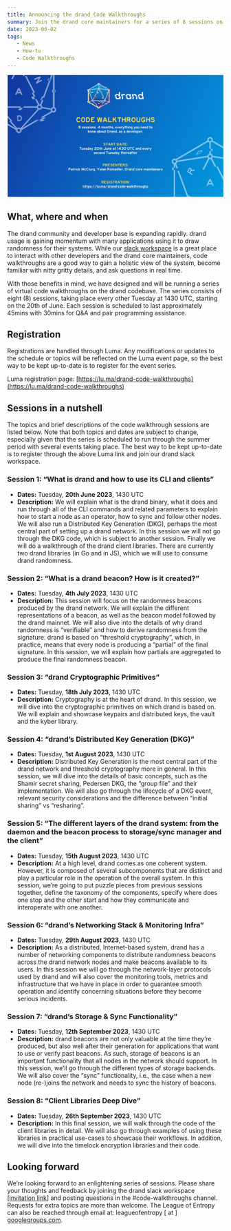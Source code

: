 ```yaml
---
title: Announcing the drand Code Walkthroughs
summary: Join the drand core maintainers for a series of 8 sessions on the nuts and bolts of the drand codebase.
date: 2023-06-02
tags:
   - News
   - How-to
   - Code Walkthroughs
---
```



![drand-code-walkthroughs](./images/drand-code-walkthroughs.png)

## What, where and when

The drand community and developer base is expanding rapidly. drand usage is gaining momentum with many applications using it to draw randomness for their systems. While our [slack workspace](https://join.slack.com/t/drandworkspace/shared_invite/zt-19u4rf6if-bf7lxIvF2zYn4~TrBwfkiA) is a great place to interact with other developers and the drand core maintainers, code walkthroughs are a good way to gain a holistic view of the system, become familiar with nitty gritty details, and ask questions in real time.

With those benefits in mind, we have designed and will be running a series of virtual code walkthroughs on the drand codebase. The series consists of eight (8) sessions, taking place every other Tuesday at 1430 UTC, starting on the 20th of June. Each session is scheduled to last approximately 45mins with 30mins for Q&A and pair programming assistance.

## Registration

Registrations are handled through Luma. Any modifications or updates to the schedule or topics will be reflected on the Luma event page, so the best way to be kept up-to-date is to register for the event series.

Luma registration page: [https://lu.ma/drand-code-walkthroughs](https://lu.ma/drand-code-walkthroughs)


## Sessions in a nutshell

The topics and brief descriptions of the code walkthrough sessions are listed below. Note that both topics and dates are subject to change, especially given that the series is scheduled to run through the summer period with several events taking place. The best way to be kept up-to-date is to register through the above Luma link and join our drand slack workspace.

### **Session 1: “What is drand and how to use its CLI and clients”**

- **Dates:** Tuesday, **20th June 2023**, 1430 UTC
- **Description:** We will explain what is the drand binary, what it does and run through all of the CLI commands and related parameters to explain how to start a node as an operator, how to sync and follow other nodes. We will also run a Distributed Key Generation (DKG), perhaps the most central part of setting up a drand network. In this session we will not go through the DKG code, which is subject to another session.
Finally we will do a walkthrough of the drand client libraries. There are currently two drand libraries (in Go and in JS), which we will use to consume drand randomness.

### **Session 2: “What is a drand beacon? How is it created?”**

- **Dates:** Tuesday, **4th July 2023**, 1430 UTC
- **Description:** This session will focus on the randomness beacons produced by the drand network. We will explain the different representations of a beacon, as well as the beacon model followed by the drand mainnet. We will also dive into the details of why drand randomness is “verifiable” and how to derive randomness from the signature. drand is based on “threshold cryptography”, which, in practice, means that every node is producing a “partial” of the final signature. In this session, we will explain how partials are aggregated to produce the final randomness beacon.

### **Session 3: “drand Cryptographic Primitives”**

- **Dates:** Tuesday, **18th July 2023**, 1430 UTC
- **Description:** Cryptography is at the heart of drand. In this session, we will dive into the cryptographic primitives on which drand is based on. We will explain and showcase keypairs and distributed keys, the vault and the kyber library.

### **Session 4: “drand’s Distributed Key Generation (DKG)”**

- **Dates:** Tuesday, **1st August 2023**, 1430 UTC
- **Description:** Distributed Key Generation is the most central part of the drand network and threshold cryptography more in general. In this session, we will dive into the details of basic concepts, such as the Shamir secret sharing, Pedersen DKG, the “group file” and their implementation. We will also go through the lifecycle of a DKG event, relevant security considerations and the difference between “initial sharing” vs “resharing”.

### **Session 5: “The different layers of the drand system: from the daemon and the beacon process to storage/sync manager and the client”**

- **Dates:** Tuesday, **15th August 2023**, 1430 UTC
- **Description:** At a high level, drand comes as one coherent system. However, it is composed of several subcomponents that are distinct and play a particular role in the operation of the overall system. In this session, we’re going to put puzzle pieces from previous sessions together, define the taxonomy of the components, specify where does one stop and the other start and how they communicate and interoperate with one another.

### **Session 6: “drand’s Networking Stack & Monitoring Infra”**

- **Dates:** Tuesday, **29th August 2023**, 1430 UTC
- **Description:** As a distributed, Internet-based system, drand has a number of networking components to distribute randomness beacons across the drand network nodes and make beacons available to its users. In this session we will go through the network-layer protocols used by drand and will also cover the monitoring tools, metrics and infrastructure that we have in place in order to guarantee smooth operation and identify concerning situations before they become serious incidents.

### **Session 7: “drand’s Storage & Sync Functionality”**

- **Dates:** Tuesday, **12th September 2023**, 1430 UTC
- **Description:** drand beacons are not only valuable at the time they’re produced, but also well after their generation for applications that want to use or verify past beacons. As such, storage of beacons is an important functionality that all nodes in the network should support. In this session, we’ll go through the different types of storage backends. We will also cover the “sync” functionality, i.e., the case when a new node (re-)joins the network and needs to sync the history of beacons.

### **Session 8: “Client Libraries Deep Dive”**

- **Dates:** Tuesday, **26th September 2023**, 1430 UTC
- **Description:** In this final session, we will walk through the code of the client libraries in detail. We will also go through examples of using these libraries in practical use-cases to showcase their workflows. In addition, we will dive into the timelock encryption libraries and their code.

## Looking forward

We’re looking forward to an enlightening series of sessions. Please share your thoughts and feedback by joining the drand slack workspace [[invitation link](https://join.slack.com/t/drandworkspace/shared_invite/zt-19u4rf6if-bf7lxIvF2zYn4~TrBwfkiA)] and posting questions in the #code-walkthroughs channel. Requests for extra topics are more than welcome. The League of Entropy can also be reached through email at: leagueofentropy [ at ] [googlegroups.com](http://googlegroups.com/).
